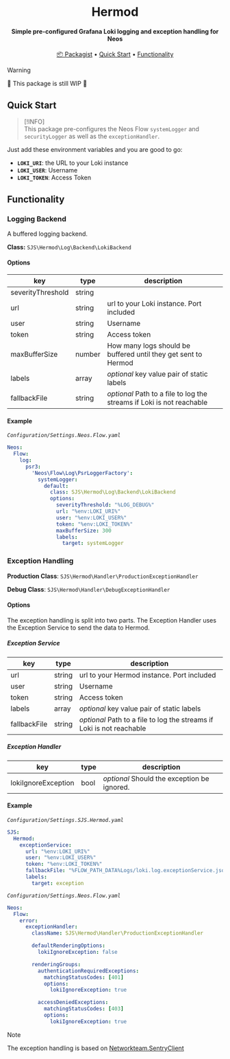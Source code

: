 <h1 align="center">
  Hermod
</h1>

<h4 align="center">Simple pre-configured Grafana Loki logging and exception handling for Neos</h4>

<p align="center">
  <a href="">📦 Packagist</a> •
  <a href="#quick-start">Quick Start</a> •
  <a href="#Functionality">Functionality</a>
</p>

> [!WARNING]  
> 🚧 This package is still WIP 🚧

## Quick Start

> [!INFO]  
> This package pre-configures the Neos Flow `systemLogger` and `securityLogger` as well as the `exceptionHandler`.

Just add these environment variables and you are good to go:

- **`LOKI_URI`**: the URL to your Loki instance
- **`LOKI_USER`**: Username
- **`LOKI_TOKEN`**: Access Token

## Functionality

### Logging Backend

A buffered logging backend.

**Class:** `SJS\Hermod\Log\Backend\LokiBackend`

#### Options

| key               | type   | description                                                           |
| ----------------- | ------ | --------------------------------------------------------------------- |
| severityThreshold | string |                                                                       |
| url               | string | url to your Loki instance. Port included                              |
| user              | string | Username                                                              |
| token             | string | Access token                                                          |
| maxBufferSize     | number | How many logs should be buffered until they get sent to Hermod        |
| labels            | array  | _optional_ key value pair of static labels                            |
| fallbackFile      | string | _optional_ Path to a file to log the streams if Loki is not reachable |

#### Example

_`Configuration/Settings.Neos.Flow.yaml`_

```yaml
Neos:
  Flow:
    log:
      psr3:
        'Neos\Flow\Log\PsrLoggerFactory':
          systemLogger:
            default:
              class: SJS\Hermod\Log\Backend\LokiBackend
              options:
                severityThreshold: "%LOG_DEBUG%"
                url: "%env:LOKI_URI%"
                user: "%env:LOKI_USER%"
                token: "%env:LOKI_TOKEN%"
                maxBufferSize: 300
                labels:
                  target: systemLogger
```

### Exception Handling

**Production Class**: `SJS\Hermod\Handler\ProductionExceptionHandler`

**Debug Class**: `SJS\Hermod\Handler\DebugExceptionHandler`

#### Options

The exception handling is split into two parts. The Exception Handler uses the Exception Service to send the data to Hermod.

##### Exception Service

| key               | type   | description                                                           |
| ----------------- | ------ | --------------------------------------------------------------------- |
| url               | string | url to your Hermod instance. Port included                            |
| user              | string | Username                                                              |
| token             | string | Access token                                                          |
| labels            | array  | _optional_ key value pair of static labels                            |
| fallbackFile      | string | _optional_ Path to a file to log the streams if Loki is not reachable |

##### Exception Handler

| key                 | type | description                                 |
| ------------------- | ---- | ------------------------------------------- |
| lokiIgnoreException | bool | _optional_ Should the exception be ignored. |

#### Example

_`Configuration/Settings.SJS.Hermod.yaml`_

```yaml
SJS:
  Hermod:
    exceptionService:
      url: "%env:LOKI_URI%"
      user: "%env:LOKI_USER%"
      token: "%env:LOKI_TOKEN%"
      fallbackFile: "%FLOW_PATH_DATA%Logs/loki.log.exceptionService.jsonl"
      labels:
        target: exception
```

_`Configuration/Settings.Neos.Flow.yaml`_

```yaml
Neos:
  Flow:
    error:
      exceptionHandler:
        className: SJS\Hermod\Handler\ProductionExceptionHandler

        defaultRenderingOptions:
          lokiIgnoreException: false

        renderingGroups:
          authenticationRequiredExceptions:
            matchingStatusCodes: [401]
            options:
              lokiIgnoreException: true

          accessDeniedExceptions:
            matchingStatusCodes: [403]
            options:
              lokiIgnoreException: true

```

> [!NOTE]
> The exception handling is based on [Networkteam.SentryClient](https://github.com/networkteam/Networkteam.SentryClient)
